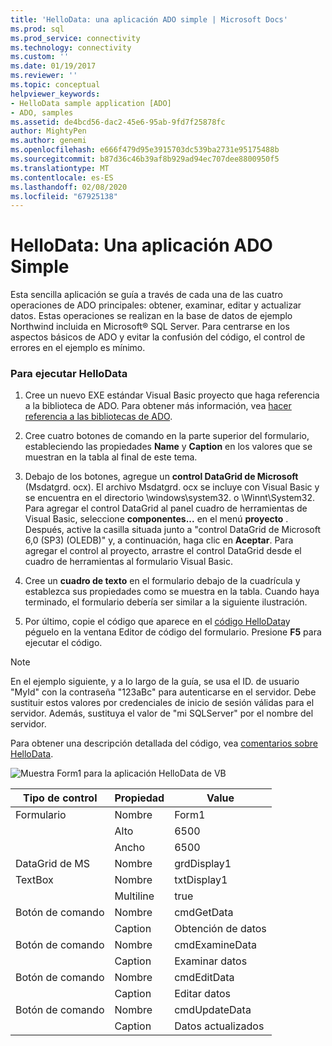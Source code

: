 ```yaml
---
title: 'HelloData: una aplicación ADO simple | Microsoft Docs'
ms.prod: sql
ms.prod_service: connectivity
ms.technology: connectivity
ms.custom: ''
ms.date: 01/19/2017
ms.reviewer: ''
ms.topic: conceptual
helpviewer_keywords:
- HelloData sample application [ADO]
- ADO, samples
ms.assetid: de4bcd56-dac2-45e6-95ab-9fd7f25878fc
author: MightyPen
ms.author: genemi
ms.openlocfilehash: e666f479d95e3915703dc539ba2731e95175488b
ms.sourcegitcommit: b87d36c46b39af8b929ad94ec707dee8800950f5
ms.translationtype: MT
ms.contentlocale: es-ES
ms.lasthandoff: 02/08/2020
ms.locfileid: "67925138"
---
```

# <a name="hellodata-a-simple-ado-application"></a>HelloData: Una aplicación ADO Simple
Esta sencilla aplicación se guía a través de cada una de las cuatro operaciones de ADO principales: obtener, examinar, editar y actualizar datos. Estas operaciones se realizan en la base de datos de ejemplo Northwind incluida en Microsoft® SQL Server. Para centrarse en los aspectos básicos de ADO y evitar la confusión del código, el control de errores en el ejemplo es mínimo.  
  
### <a name="to-run-hellodata"></a>Para ejecutar HelloData  
  
1.  Cree un nuevo EXE estándar Visual Basic proyecto que haga referencia a la biblioteca de ADO. Para obtener más información, vea [hacer referencia a las bibliotecas de ADO](../../../ado/guide/referencing-the-ado-libraries.md).  
  
2.  Cree cuatro botones de comando en la parte superior del formulario, estableciendo las propiedades **Name** y **Caption** en los valores que se muestran en la tabla al final de este tema.  
  
3.  Debajo de los botones, agregue un **control DataGrid de Microsoft** (Msdatgrd. ocx). El archivo Msdatgrd. ocx se incluye con Visual Basic y se encuentra en el directorio \windows\system32. o \Winnt\System32. Para agregar el control DataGrid al panel cuadro de herramientas de Visual Basic, seleccione **componentes...** en el menú **proyecto** . Después, active la casilla situada junto a "control DataGrid de Microsoft 6,0 (SP3) (OLEDB)" y, a continuación, haga clic en **Aceptar**. Para agregar el control al proyecto, arrastre el control DataGrid desde el cuadro de herramientas al formulario Visual Basic.  
  
4.  Cree un **cuadro de texto** en el formulario debajo de la cuadrícula y establezca sus propiedades como se muestra en la tabla. Cuando haya terminado, el formulario debería ser similar a la siguiente ilustración.  
  
5.  Por último, copie el código que aparece en el [código HelloData](../../../ado/guide/data/hellodata-code.md)y péguelo en la ventana Editor de código del formulario. Presione **F5** para ejecutar el código.  
  
> [!NOTE]
>  En el ejemplo siguiente, y a lo largo de la guía, se usa el ID. de usuario "MyId" con la contraseña "123aBc" para autenticarse en el servidor. Debe sustituir estos valores por credenciales de inicio de sesión válidas para el servidor. Además, sustituya el valor de "mi SQLServer" por el nombre del servidor.  
  
 Para obtener una descripción detallada del código, vea [comentarios sobre HelloData](../../../ado/guide/data/comments-on-hellodata.md).  
  
 ![Muestra Form1 para la aplicación HelloData de VB](../../../ado/guide/data/media/hellodata.gif "HelloData")  
  
|Tipo de control|Propiedad|Value|  
|------------------|--------------|-----------|  
|Formulario|Nombre|Form1|  
||Alto|6500|  
||Ancho|6500|  
|DataGrid de MS|Nombre|grdDisplay1|  
|TextBox|Nombre|txtDisplay1|  
||Multiline|true|  
|Botón de comando|Nombre|cmdGetData|  
||Caption|Obtención de datos|  
|Botón de comando|Nombre|cmdExamineData|  
||Caption|Examinar datos|  
|Botón de comando|Nombre|cmdEditData|  
||Caption|Editar datos|  
|Botón de comando|Nombre|cmdUpdateData|  
||Caption|Datos actualizados|
